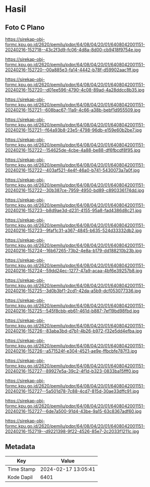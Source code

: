 # Hasil

## Foto C Plano

https://sirekap-obj-formc.kpu.go.id/2620/pemilu/pdpr/64/08/04/20/01/6408042001151-20240216-152718--43c2f3d9-fc06-4d8a-8d00-cb9418f9754e.jpg

https://sirekap-obj-formc.kpu.go.id/2620/pemilu/pdpr/64/08/04/20/01/6408042001151-20240216-152720--00a885e3-fa14-4442-b78f-d59902aac1ff.jpg

https://sirekap-obj-formc.kpu.go.id/2620/pemilu/pdpr/64/08/04/20/01/6408042001151-20240216-152720--d01ee596-4790-4c08-89ad-4a28ddcc8b35.jpg

https://sirekap-obj-formc.kpu.go.id/2620/pemilu/pdpr/64/08/04/20/01/6408042001151-20240216-152721--608bac67-11a9-4c66-a38b-bebf1d955509.jpg

https://sirekap-obj-formc.kpu.go.id/2620/pemilu/pdpr/64/08/04/20/01/6408042001151-20240216-152721--f64a93b8-23e5-4798-96db-e159e60b2be7.jpg

https://sirekap-obj-formc.kpu.go.id/2620/pemilu/pdpr/64/08/04/20/01/6408042001151-20240216-152722--154625de-4cbe-4a88-be88-df6fbcdf8f95.jpg

https://sirekap-obj-formc.kpu.go.id/2620/pemilu/pdpr/64/08/04/20/01/6408042001151-20240216-152722--403af521-4e4f-46a0-b741-5430073a7a0f.jpg

https://sirekap-obj-formc.kpu.go.id/2620/pemilu/pdpr/64/08/04/20/01/6408042001151-20240216-152722--30b387ce-7959-4950-bd89-c890336174dd.jpg

https://sirekap-obj-formc.kpu.go.id/2620/pemilu/pdpr/64/08/04/20/01/6408042001151-20240216-152723--b8d9ae3d-d231-4155-95a8-fad4386d8c21.jpg

https://sirekap-obj-formc.kpu.go.id/2620/pemilu/pdpr/64/08/04/20/01/6408042001151-20240216-152723--9faf1c31-a367-4845-b635-524d33332db2.jpg

https://sirekap-obj-formc.kpu.go.id/2620/pemilu/pdpr/64/08/04/20/01/6408042001151-20240216-152724--16b67265-73b2-4e8a-b179-dd188210b23b.jpg

https://sirekap-obj-formc.kpu.go.id/2620/pemilu/pdpr/64/08/04/20/01/6408042001151-20240216-152724--59dd24ec-1277-47a9-acaa-4bf6e39257b8.jpg

https://sirekap-obj-formc.kpu.go.id/2620/pemilu/pdpr/64/08/04/20/01/6408042001151-20240216-152725--3d0b3bf1-2cd1-42da-a5b9-dcf053077336.jpg

https://sirekap-obj-formc.kpu.go.id/2620/pemilu/pdpr/64/08/04/20/01/6408042001151-20240216-152725--545f8cbb-eb61-461d-b887-7ef19bd98fbd.jpg

https://sirekap-obj-formc.kpu.go.id/2620/pemilu/pdpr/64/08/04/20/01/6408042001151-20240216-152726--83aba3bd-d7b1-4b26-b972-f32e5dd4efba.jpg

https://sirekap-obj-formc.kpu.go.id/2620/pemilu/pdpr/64/08/04/20/01/6408042001151-20240216-152726--a571524f-e304-4521-ae9e-ffbcbfe787f3.jpg

https://sirekap-obj-formc.kpu.go.id/2620/pemilu/pdpr/64/08/04/20/01/6408042001151-20240216-152727--89927e5a-39c2-4f1d-b323-0833ba15fff0.jpg

https://sirekap-obj-formc.kpu.go.id/2620/pemilu/pdpr/64/08/04/20/01/6408042001151-20240216-152727--5a501d78-7c88-4cd7-815d-30ae33dffc91.jpg

https://sirekap-obj-formc.kpu.go.id/2620/pemilu/pdpr/64/08/04/20/01/6408042001151-20240216-152727--6de7a500-91d4-43be-9a15-63c8367adf60.jpg

https://sirekap-obj-formc.kpu.go.id/2620/pemilu/pdpr/64/08/04/20/01/6408042001151-20240216-152719--d9221398-9f22-4526-85e7-2c2033f1211c.jpg


## Metadata

| Key        | Value               |
| ---------- | ------------------- |
| Time Stamp | 2024-02-17 13:05:41 |
| Kode Dapil | 6401                |



